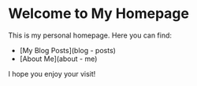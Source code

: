 # Welcome to My Homepage

This is my personal homepage. Here you can find:

- [My Blog Posts](blog - posts)
- [About Me](about - me)

I hope you enjoy your visit!
